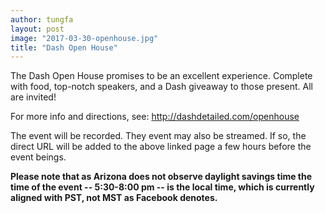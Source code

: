 ```yaml
---
author: tungfa
layout: post
image: "2017-03-30-openhouse.jpg"
title: "Dash Open House"
---
```

The Dash Open House promises to be an excellent experience. Complete with food, top-notch speakers, and a Dash giveaway to those present. All are invited!

For more info and directions, see: <http://dashdetailed.com/openhouse>

The event will be recorded. They event may also be streamed. If so, the direct URL will be added to the above linked page a few hours before the event beings.

**Please note that as Arizona does not observe daylight savings time the time of the event -- 5:30-8:00 pm -- is the local time, which is currently aligned with PST, not MST as Facebook denotes.**

